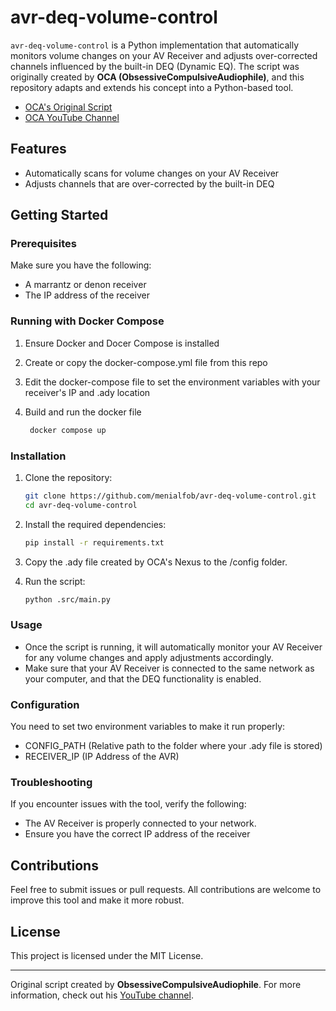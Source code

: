 # avr-deq-volume-control

`avr-deq-volume-control` is a Python implementation that automatically monitors volume changes on your AV Receiver and adjusts over-corrected channels influenced by the built-in DEQ (Dynamic EQ). The script was originally created by **OCA (ObsessiveCompulsiveAudiophile)**, and this repository adapts and extends his concept into a Python-based tool. 

- [OCA's Original Script](https://drive.google.com/drive/folders/1hoCVIZSNGvZIflUVULxZk3V2G9-uA8lv)
- [OCA YouTube Channel](https://www.youtube.com/@ocaudiophile)

## Features
- Automatically scans for volume changes on your AV Receiver
- Adjusts channels that are over-corrected by the built-in DEQ

## Getting Started

### Prerequisites

Make sure you have the following:

- A marrantz or denon receiver
- The IP address of the receiver

### Running with Docker Compose

1. Ensure Docker and Docer Compose is installed

2. Create or copy the docker-compose.yml file from this repo

3. Edit the docker-compose file to set the environment variables with your receiver's IP and .ady location

4. Build and run the docker file
   ```bash
    docker compose up
    ```

### Installation

1. Clone the repository:
    ```bash
    git clone https://github.com/menialfob/avr-deq-volume-control.git
    cd avr-deq-volume-control
    ```

2. Install the required dependencies:
    ```bash
    pip install -r requirements.txt
    ```

3. Copy the .ady file created by OCA's Nexus to the /config folder.

4. Run the script:
    ```bash
    python .src/main.py
    ```

### Usage

- Once the script is running, it will automatically monitor your AV Receiver for any volume changes and apply adjustments accordingly. 
- Make sure that your AV Receiver is connected to the same network as your computer, and that the DEQ functionality is enabled.

### Configuration

You need to set two environment variables to make it run properly:
- CONFIG_PATH (Relative path to the folder where your .ady file is stored)
- RECEIVER_IP (IP Address of the AVR)

### Troubleshooting

If you encounter issues with the tool, verify the following:
- The AV Receiver is properly connected to your network.
- Ensure you have the correct IP address of the receiver

## Contributions

Feel free to submit issues or pull requests. All contributions are welcome to improve this tool and make it more robust.

## License

This project is licensed under the MIT License.

---

Original script created by **ObsessiveCompulsiveAudiophile**. For more information, check out his [YouTube channel](https://www.youtube.com/@ocaudiophile).

